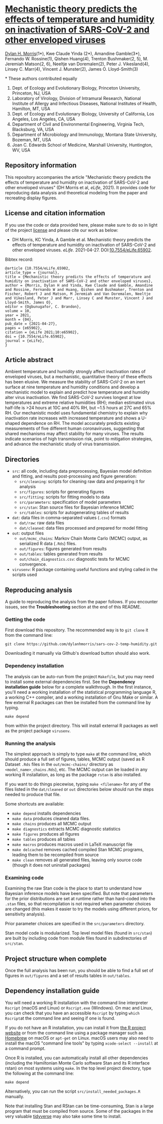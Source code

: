 # [Mechanistic theory predicts the effects of temperature and humidity on inactivation of SARS-CoV-2 and other enveloped viruses](https://doi.org/10.7554/eLife.65902)
[Dylan H. Morris](https://dylanhmorris.com)(1\*), Kwe Claude Yinda (2\*), Amandine Gamble(3\*), Fernando W. Rossine(1), Qishen Huang(4), Trenton Bushmaker(2, 5), M. Jeremiah Matson(2, 6), Neeltje van Doremalen(2), Peter J. Vikesland(4), Linsey C. Marr(4), Vincent J. Munster(2), James O. Lloyd-Smith(3)

\* These authors contributed equally

1. Dept. of Ecology and Evolutionary Biology, Princeton University, Princeton, NJ, USA
2. Laboratory of Virology, Division of Intramural Research, National Institute of Allergy and Infectious Diseases, National Institutes of Health, Hamilton, MT, USA
3. Dept. of Ecology and Evolutionary Biology, University of California, Los Angeles, Los Angeles, CA, USA
4. Department of Civil and Environmental Engineering, Virginia Tech, Blacksburg, VA, USA
5. Department of Microbiology and Immunology, Montana State University, Bozeman, MT, USA
6. Joan C. Edwards School of Medicine, Marshall University, Huntington, WV, USA


## Repository information
This repository accompanies the article "Mechanistic theory predicts the effects of temperature and humidity on inactivation of SARS-CoV-2 and other enveloped viruses" (DH Morris et al, *eLife*, 2021). It provides code for reproducing data analysis and theoretical modeling from the paper and recreating display figures.

## License and citation information
If you use the code or data provided here, please make sure to do so in light of the project [license](LICENSE.txt) and please cite our work as below:

- DH Morris, KC Yinda, A Gamble et al. Mechanistic theory predicts the effects of temperature and humidity on inactivation of SARS-CoV-2 and other enveloped viruses. *eLife*. 2021-04-27. DOI:[10.7554/eLife.65902](https://doi.org/10.7554/eLife.65902).

Bibtex record:
```
@article {10.7554/eLife.65902,
article_type = {journal},
title = {Mechanistic theory predicts the effects of temperature and humidity on inactivation of SARS-CoV-2 and other enveloped viruses},
author = {Morris, Dylan H and Yinda, Kwe Claude and Gamble, Amandine and Rossine, Fernando W and Huang, Qishen and Bushmaker, Trenton and Fischer, Robert J and Matson, M Jeremiah and Van Doremalen, Neeltje and Vikesland, Peter J and Marr, Linsey C and Munster, Vincent J and Lloyd-Smith, James O},
editor = {Ogbunugafor, C. Brandon},
volume = 10,
year = 2021,
month = {04},
pub_date = {2021-04-27},
pages = {e65902},
citation = {eLife 2021;10:e65902},
doi = {10.7554/eLife.65902},
journal = {eLife},
}
```

## Article abstract 
Ambient temperature and humidity strongly affect inactivation rates of enveloped viruses, but a mechanistic, quantitative theory of these effects has been elusive. We measure the stability of SARS-CoV-2 on an inert surface at nine temperature and humidity conditions and develop a mechanistic model to explain and predict how temperature and humidity alter virus inactivation. We find SARS-CoV-2 survives longest at low temperatures and extreme relative humidities (RH); median estimated virus half-life is >24 hours at 10C and 40% RH, but ~1.5 hours at 27C and 65% RH. Our mechanistic model uses fundamental chemistry to explain why inactivation rate increases with increased temperature and shows a U-shaped dependence on RH. The model accurately predicts existing measurements of five different human coronaviruses, suggesting that shared mechanisms may affect stability for many viruses. The results indicate scenarios of high transmission risk, point to mitigation strategies, and advance the mechanistic study of virus transmission.


## Directories
- ``src``: all code, including data preprocessing, Bayesian model definition and fitting, and results post-processing and figure generation:
    - ``src/cleaning``: scripts for cleaning raw data and preparing it for analysis
    - ``src/figures``: scripts for generating figures
    - ``src/fitting``: scripts for fitting models to data
    - ``src/parameters``: specification of model parameters
    - ``src/stan``: Stan source files for Bayesian inference MCMC
    - ``src/tables``: scripts for autogenerating tables of results
- ``dat``: data files in comma-separated values (``.csv``) formats
    - ``dat/raw``: raw data files
    - ``dat/cleaned``: data files processed and prepared for model fitting
- ``out``: output files
    - ``out/mcmc_chains``: Markov Chain Monte Carlo (MCMC) output, as serialized R data (``.Rds``) files. 
    - ``out/figures``: figures generated from results
    - ``out/tables``: tables generated from results
    - ``out/chain_diagnostics.csv``: diagnostic tests for MCMC convergence.
- ``virusenv``: R package containing useful functions and styling called in the scripts used

## Reproducing analysis

A guide to reproducing the analysis from the paper follows. If you encounter issues, see the **Troubleshooting** section at the end of this README.

### Getting the code
First download this repository. The recommended way is to ``git clone`` it from the command line:

    git clone https://github.com/dylanhmorris/sars-cov-2-temp-humidity.git

Downloading it manually via Github's download button should also work.

### Dependency installation
The analysis can be auto-run from the project ``Makefile``, but you may need to install some external dependencies first. See the **Dependency installation guide** below for a complete walkthrough. In the first instance, you'll need a working installation of the statistical programming language R, a working C++ compiler, and a working installation of Gnu Make or similar. A few external R packages can then be installed from the command line by typing.

    make depend

from within the project directory. This will install external R packages as well as the project package ``virusenv``.

### Running the analysis

The simplest approach is simply to type ``make`` at the command line, which should produce a full set of figures, tables, MCMC output (saved as R Dataset ``.Rds`` files in the ``out/mcmc-chains/`` directory as ``<model_name>_chains.Rds``), etc. The MCMC output can be loaded in any working R installation, as long as the package ``rstan`` is also installed.

If you want to do things piecewise, typing ``make <filename>`` for any of the files listed in the ``dat/cleaned`` or ``out`` directories below should run the steps needed to produce that file.

Some shortcuts are available:

- ``make depend`` installs dependencies
- ``make data`` produces cleaned data files.
- ``make chains`` produces all MCMC output
- ``make diagnostics`` extracts MCMC diagnostic statistics
- ``make figures`` produces all figures
- ``make tables`` produces all tables
- ``make macros`` produces macros used in LaTeX manuscript file
- ``make delcached`` removes cached compiled Stan MCMC programs, leading them to be recompiled from source
- ``make clean`` removes all generated files, leaving only source code (though it does not uninstall packages)

### Examining code

Examining the raw Stan code is the place to start to understand how Bayesian inference models have been specified. But note that parameters for the prior distributions are set at runtime rather than hard-coded into the ``.stan`` files, so that recompilation is not required when parameter choices are changed (this makes it easier to try the models using different priors, for sensitivity analysis).

Prior parameter choices are specified in the ``src/parameters`` directory.

Stan model code is modularized. Top level model files (found in ``src/stan``) are built by including code from module files found in subdirectories of ``src/stan``.

## Project structure when complete

Once the full analysis has been run, you should be able to find a full set of figures in ``out/figures`` and a set of results tables in ``out/tables``.

## Dependency installation guide
You will need a working R installation with the command line interpreter ``Rscript`` (macOS and Linux) or ``Rscript.exe`` (Windows). On mac and Linux, you can check that you have an accessible ``Rscript`` by typing ``which Rscript``at the command line and seeing if one is found.

If you do not have an R installation, you can install it from [the R project website](https://www.r-project.org/) or from the command line using a package manager such as [Homebrew](https://brew.sh/) on macOS or ``apt-get`` on Linux. macOS users may also need to install the macOS "command line tools" by typing ``xcode-select --install`` at a command prompt.

Once R is installed, you can automatically install all other dependencies (including the Hamiltonian Monte Carlo software Stan and its R interface rstan) on most systems using ``make``. In the top level project directory, type the following at the command line:

    make depend

Alternatively, you can run the script ``src/install_needed_packages.R`` manually. 

Note that installing Stan and RStan can be time-consuming, Stan is a large program that must be compiled from source. Some of the packages in the very valuable [tidyverse](https://www.tidyverse.org/) may also take some time to install.
